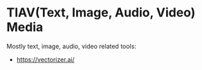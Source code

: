 # TIAV(Text, Image, Audio, Video) Media

Mostly text, image, audio, video related tools:

* https://vectorizer.ai/
